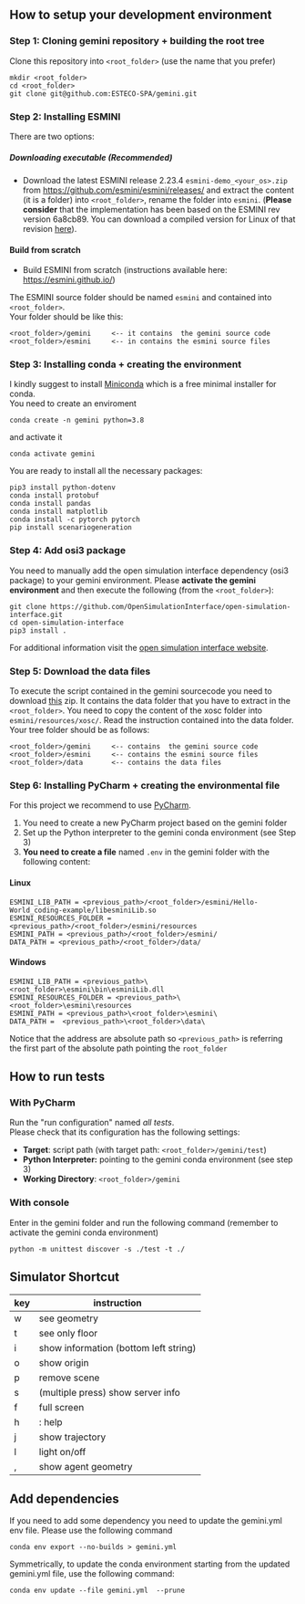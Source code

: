 ## How to setup your development environment

### Step 1: Cloning gemini repository + building the root tree

Clone this repository into ```<root_folder>``` (use the name that you prefer)

```commandline
mkdir <root_folder>
cd <root_folder>
git clone git@github.com:ESTECO-SPA/gemini.git
```

### Step 2: Installing ESMINI

There are two options:

##### Downloading executable (**Recommended**)

- Download the latest ESMINI release 2.23.4 ```esmini-demo_<your_os>.zip``` from https://github.com/esmini/esmini/releases/ and extract the content (it is a folder) into `<root_folder>`, rename the folder into `esmini`. (**Please consider** that the implementation has been based on the ESMINI rev version 6a8cb89. You can download a compiled version for Linux of that revision [here](https://drive.google.com/file/d/14vAQjZJfrkWKuODzIClLpYBiIBPt6gUe/view?usp=sharing)).

#### Build from scratch
- Build ESMINI from scratch (instructions available here: https://esmini.github.io/)

The ESMINI source folder should be named ```esmini``` and contained into ```<root_folder>```.\
Your folder should be like this:

```commandline
<root_folder>/gemini     <-- it contains  the gemini source code
<root_folder>/esmini     <-- in contains the esmini source files
```

### Step 3: Installing conda + creating the environment

I kindly suggest to install [Miniconda](https://docs.conda.io/en/latest/miniconda.html) which is a free minimal
installer for conda.\
You need to create an enviroment

```commandline
conda create -n gemini python=3.8 
```

and activate it

```commandline
conda activate gemini
```

You are ready to install all the necessary packages:

```commandline
pip3 install python-dotenv
conda install protobuf 
conda install pandas 
conda install matplotlib
conda install -c pytorch pytorch 
pip install scenariogeneration
```

### Step 4: Add osi3 package

You need to manually add the open simulation interface dependency (osi3 package) to your gemini environment.
Please **activate the gemini environment** and then execute the following (from the `<root_folder>`):

```commandline
git clone https://github.com/OpenSimulationInterface/open-simulation-interface.git
cd open-simulation-interface
pip3 install . 
```

For additional information visit the [open simulation interface
website](https://opensimulationinterface.github.io/open-simulation-interface/).

[//]: # (#### python-dotenv & scenariogeneration)

[//]: # ()
[//]: # (```commandline)

[//]: # (pip3 install python-dotenv )

[//]: # (pip3 install scenariogeneration)

[//]: # (```)

### Step 5: Download the data files
To execute the script contained in the gemini sourcecode you need to download [this](https://github.com/ESTECO-SPA/gemini/blob/main/contribution/analysis/data.zip) zip. 
It contains the data folder that you have to extract in the `<root_folder>`. You need to copy the content of the xosc folder into `esmini/resources/xosc/`.
Read the instruction contained into the data folder. 
Your tree folder should be as follows: 
```commandline
<root_folder>/gemini     <-- contains  the gemini source code
<root_folder>/esmini     <-- contains the esmini source files
<root_folder>/data       <-- contains the data files
```


### Step 6: Installing PyCharm + creating the environmental file

For this project we recommend to use [PyCharm](https://www.jetbrains.com/pycharm/).

1. You need to create a new PyCharm project based on the gemini folder
2. Set up the Python interpreter to the gemini conda environment (see Step 3)
3. **You need to create a file** named ```.env``` in the gemini folder with the following content:

#### Linux

```commandline
ESMINI_LIB_PATH = <previous_path>/<root_folder>/esmini/Hello-World_coding-example/libesminiLib.so
ESMINI_RESOURCES_FOLDER = <previous_path>/<root_folder>/esmini/resources
ESMINI_PATH = <previous_path>/<root_folder>/esmini/
DATA_PATH = <previous_path>/<root_folder>/data/
```

#### Windows

```commandline
ESMINI_LIB_PATH = <previous_path>\<root_folder>\esmini\bin\esminiLib.dll
ESMINI_RESOURCES_FOLDER = <previous_path>\<root_folder>\esmini\resources
ESMINI_PATH = <previous_path>\<root_folder>\esmini\
DATA_PATH =  <previous_path>\<root_folder>\data\
```

Notice that the address are absolute path so ```<previous_path>``` is referring the first part of the absolute path
pointing the ```root_folder```

## How to run tests

### With PyCharm

Run the "run configuration" named _all tests_.\
Please check that its configuration has the following settings:

- **Target**: script path (with target path: ```<root_folder>/gemini/test```)
- **Python Interpreter:** pointing to the gemini conda environment (see step 3)
- **Working Directory**: ```<root_folder>/gemini```

### With console

Enter in the gemini folder and run the following command (remember to activate the gemini conda environment)

```commandline
python -m unittest discover -s ./test -t ./
```

## Simulator Shortcut

| key | instruction                           |
|-----|---------------------------------------|
| w   | see geometry                          |
| t   | see only floor                        |
| i   | show information (bottom left string) |
| o   | show origin                           |
| p   | remove scene                          |
| s   | (multiple press) show server info     |
| f   | full screen                           |
| h   | : help                                |
| j   | show trajectory                       |
| l   | light on/off                          |
| ,   | show agent geometry                   |

## Add dependencies
If you need to add some dependency you need to update the gemini.yml env file.
Please use the following command
```commandline
conda env export --no-builds > gemini.yml
```
Symmetrically, to update the conda environment starting from the updated gemini.yml 
file, use the following command:
```commandline
conda env update --file gemini.yml  --prune
```
